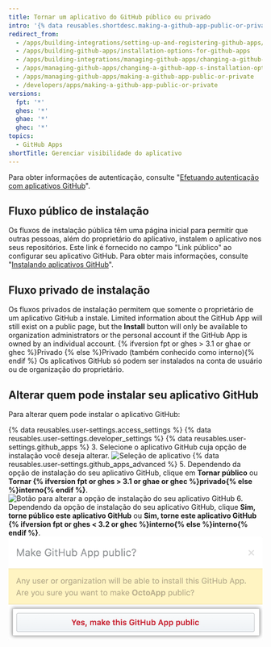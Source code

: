```yaml
---
title: Tornar um aplicativo do GitHub público ou privado
intro: '{% data reusables.shortdesc.making-a-github-app-public-or-private %}'
redirect_from:
  - /apps/building-integrations/setting-up-and-registering-github-apps/about-installation-options-for-github-apps
  - /apps/building-github-apps/installation-options-for-github-apps
  - /apps/building-integrations/managing-github-apps/changing-a-github-app-s-installation-option
  - /apps/managing-github-apps/changing-a-github-app-s-installation-option
  - /apps/managing-github-apps/making-a-github-app-public-or-private
  - /developers/apps/making-a-github-app-public-or-private
versions:
  fpt: '*'
  ghes: '*'
  ghae: '*'
  ghec: '*'
topics:
  - GitHub Apps
shortTitle: Gerenciar visibilidade do aplicativo
---
```


Para obter informações de autenticação, consulte "[Efetuando autenticação com aplicativos GitHub](/apps/building-github-apps/authenticating-with-github-apps/#authenticating-as-an-installation)".

## Fluxo público de instalação

Os fluxos de instalação pública têm uma página inicial para permitir que outras pessoas, além do proprietário do aplicativo, instalem o aplicativo nos seus repositórios. Este link é fornecido no campo "Link público" ao configurar seu aplicativo GitHub. Para obter mais informações, consulte "[Instalando aplicativos GitHub](/apps/installing-github-apps/)".

## Fluxo privado de instalação

Os fluxos privados de instalação permitem que somente o proprietário de um aplicativo GitHub a instale. Limited information about the GitHub App will still exist on a public page, but the **Install** button will only be available to organization administrators or the personal account if the GitHub App is owned by an individual account. {% ifversion fpt or ghes > 3.1 or ghae or ghec %}Privado {% else %}Privado (também conhecido como interno){% endif %} Os aplicativos GitHub só podem ser instalados na conta de usuário ou de organização do proprietário.

## Alterar quem pode instalar seu aplicativo GitHub

Para alterar quem pode instalar o aplicativo GitHub:

{% data reusables.user-settings.access_settings %}
{% data reusables.user-settings.developer_settings %}
{% data reusables.user-settings.github_apps %}
3. Selecione o aplicativo GitHub cuja opção de instalação você deseja alterar. ![Seleção de aplicativo](/assets/images/github-apps/github_apps_select-app.png)
{% data reusables.user-settings.github_apps_advanced %}
5. Dependendo da opção de instalação do seu aplicativo GitHub, clique em **Tornar público** ou **Tornar {% ifversion fpt or ghes > 3.1 or ghae or ghec %}privado{% else %}interno{% endif %}**. ![Botão para alterar a opção de instalação do seu aplicativo GitHub](/assets/images/github-apps/github_apps_make_public.png)
6. Dependendo da opção de instalação do seu aplicativo GitHub, clique **Sim, torne público este aplicativo GitHub** ou **Sim, torne este aplicativo GitHub {% ifversion fpt or ghes < 3.2 or ghec %}interno{% else %}interno{% endif %}**. ![Botão para confirmar a mudança de sua opção de instalação](/assets/images/github-apps/github_apps_confirm_installation_option.png)
